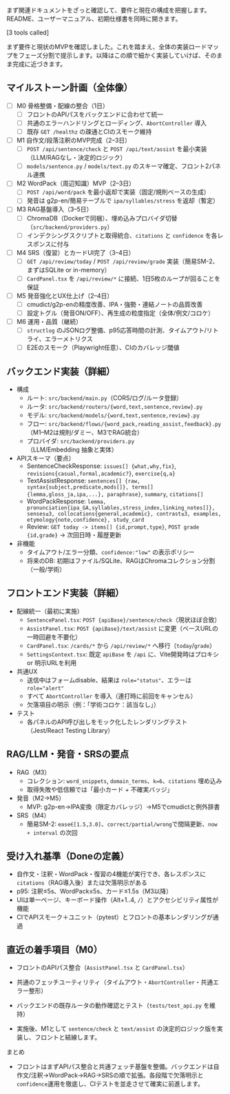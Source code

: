 まず関連ドキュメントをざっと確認して、要件と現在の構成を把握します。README、ユーザーマニュアル、初期仕様書を同時に開きます。

[3 tools called]

まず要件と現状のMVPを確認しました。これを踏まえ、全体の実装ロードマップをフェーズ分割で提示します。以降はこの順で細かく実装していけば、そのまま完成に近づきます。

## マイルストーン計画（全体像）
- [ ] M0 骨格整備・配線の整合（1日）
  - [ ] フロントのAPIパスをバックエンドに合わせて統一
  - [ ] 共通のエラーハンドリングとローディング、`AbortController` 導入
  - [ ] 既存 `GET /healthz` の疎通とCIのスモーク維持
- [ ] M1 自作文/段落注釈のMVP完成（2–3日）
  - [ ] `POST /api/sentence/check` と `POST /api/text/assist` を最小実装（LLM/RAGなし・決定的ロジック）
  - [ ] `models/sentence.py` / `models/text.py` のスキーマ確定、フロント2パネル連携
- [ ] M2 WordPack（周辺知識）MVP（2–3日）
  - [ ] `POST /api/word/pack` を最小返却で実装（固定/規則ベースの生成）
  - [ ] 発音は g2p-en/簡易テーブルで `ipa/syllables/stress` を返却（暫定）
- [ ] M3 RAG基盤導入（3–5日）
  - [ ] ChromaDB（Dockerで同梱）、埋め込みプロバイダ切替（`src/backend/providers.py`）
  - [ ] インデクシングスクリプトと取得統合、`citations` と `confidence` を各レスポンスに付与
- [ ] M4 SRS（復習）とカードUI完了（3–4日）
  - [ ] `GET /api/review/today` / `POST /api/review/grade` 実装（簡易SM-2、まずはSQLite or in-memory）
  - [ ] `CardPanel.tsx` を `/api/review/*` に接続、1日5枚のループが回ることを保証
- [ ] M5 発音強化とUX仕上げ（2–4日）
  - [ ] cmudict/g2p-enの精度改善、IPA・強勢・連結ノートの品質改善
  - [ ] 設定トグル（発音ON/OFF）、再生成の粒度指定（全体/例文/コロケ）
- [ ] M6 運用・品質（継続）
  - [ ] `structlog` のJSONログ整備、p95応答時間の計測、タイムアウト/リトライ、エラーメトリクス
  - [ ] E2Eのスモーク（Playwright任意）、CIのカバレッジ閾値

## バックエンド実装（詳細）
- 構成
  - ルート: `src/backend/main.py`（CORS/ログ/ルータ登録）
  - ルータ: `src/backend/routers/{word,text,sentence,review}.py`
  - モデル: `src/backend/models/{word,text,sentence,review}.py`
  - フロー: `src/backend/flows/{word_pack,reading_assist,feedback}.py`（M1–M2は規則/ダミー、M3でRAG統合）
  - プロバイダ: `src/backend/providers.py`（LLM/Embedding 抽象と実体）
- APIスキーマ（要点）
  - SentenceCheckResponse: `issues[] {what,why,fix}`, `revisions{casual,formal,academic?}`, `exercise{q,a}`
  - TextAssistResponse: `sentences[] {raw, syntax{subject,predicate,mods[]}, terms[]{lemma,gloss_ja,ipa,...}, paraphrase}`, `summary`, `citations[]`
  - WordPackResponse: `lemma, pronunciation{ipa_GA,syllables,stress_index,linking_notes[]}, senses≤3, collocations{general,academic}, contrast≤3, examples, etymology{note,confidence}, study_card`
  - Review: `GET today -> items[] {id,prompt,type}`, `POST grade {id,grade}` → 次回日時・履歴更新
- 非機能
  - タイムアウト/エラー分類、`confidence:"low"` の表示ポリシー
  - 将来のDB: 初期はファイル/SQLite、RAGはChromaコレクション分割（一般/学術）

## フロントエンド実装（詳細）
- 配線統一（最初に実施）
  - `SentencePanel.tsx`: `POST {apiBase}/sentence/check`（現状ほぼ合致）
  - `AssistPanel.tsx`: `POST {apiBase}/text/assist` に変更（ベースURLの一時回避を不要化）
  - `CardPanel.tsx`: `/cards/*` から `/api/review/*` へ移行（`today`/`grade`）
  - `SettingsContext.tsx`: 既定 `apiBase` を `/api` に、Vite開発時はプロキシ or 明示URLを利用
- 共通UX
  - 送信中はフォームdisable、結果は `role="status"`、エラーは `role="alert"`
  - すべて `AbortController` を導入（連打時に前回をキャンセル）
  - 欠落項目の明示（例：「学術コロケ：該当なし」）
- テスト
  - 各パネルのAPI呼び出しをモック化したレンダリングテスト（Jest/React Testing Library）

## RAG/LLM・発音・SRSの要点
- RAG（M3）
  - コレクション: `word_snippets`, `domain_terms`、`k=6`、`citations` 埋め込み
  - 取得失敗や低信頼では「最小カード + 不確実バッジ」
- 発音（M2→M5）
  - MVP: g2p-en→IPA変換（限定カバレッジ）→M5でcmudictと例外辞書
- SRS（M4）
  - 簡易SM-2: `ease∈[1.5,3.0]`、`correct/partial/wrong`で間隔更新、`now + interval` の次回

## 受け入れ基準（Doneの定義）
- 自作文・注釈・WordPack・復習の4機能が実行でき、各レスポンスに `citations`（RAG導入後）または欠落明示がある
- p95: 注釈≤5s、WordPack≤5s、カード≤1.5s（M3以降）
- UIは単一ページ、キーボード操作（Alt+1..4, `/`）とアクセシビリティ属性が機能
- CIでAPIスモーク＋ユニット（pytest）とフロントの基本レンダリングが通過

## 直近の着手項目（M0）
- フロントのAPIパス整合（`AssistPanel.tsx` と `CardPanel.tsx`）
- 共通のフェッチユーティリティ（タイムアウト・`AbortController`・共通エラー整形）
- バックエンドの既存ルータの動作確認とテスト（`tests/test_api.py` を維持）

- 実施後、M1として `sentence/check` と `text/assist` の決定的ロジック版を実装し、フロントと結線します。

まとめ
- フロントはまずAPIパス整合と共通フェッチ基盤を整備。バックエンドは自作文/注釈→WordPack→RAG→SRSの順で拡張。各段階で欠落明示と`confidence`運用を徹底し、CIテストを並走させて確実に前進します。